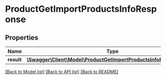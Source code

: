 # ProductGetImportProductsInfoResponse

## Properties
Name | Type | Description | Notes
------------ | ------------- | ------------- | -------------
**result** | [**\Swagger\Client\Model\ProductGetImportProductsInfoResponseResult**](ProductGetImportProductsInfoResponseResult.md) |  | [optional] 

[[Back to Model list]](../README.md#documentation-for-models) [[Back to API list]](../README.md#documentation-for-api-endpoints) [[Back to README]](../README.md)


